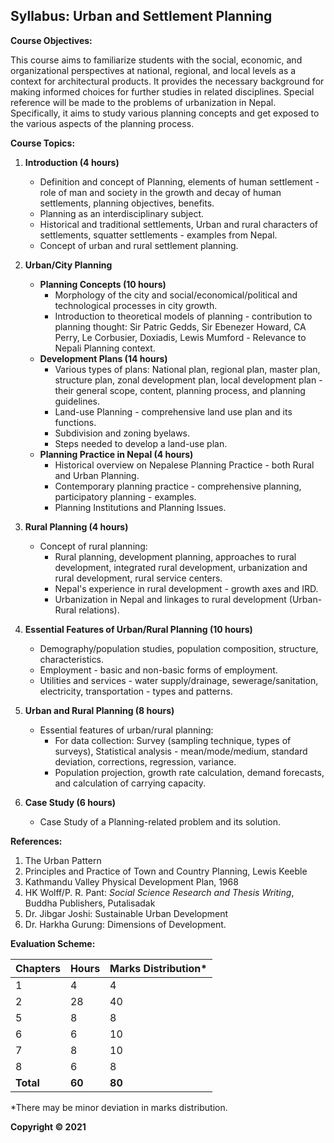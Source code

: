 ## Syllabus: Urban and Settlement Planning

**Course Objectives:**

This course aims to familiarize students with the social, economic, and organizational perspectives at national, regional, and local levels as a context for architectural products. It provides the necessary background for making informed choices for further studies in related disciplines. Special reference will be made to the problems of urbanization in Nepal. Specifically, it aims to study various planning concepts and get exposed to the various aspects of the planning process.

**Course Topics:**

1. **Introduction (4 hours)**
    * Definition and concept of Planning, elements of human settlement - role of man and society in the growth and decay of human settlements, planning objectives, benefits.
    * Planning as an interdisciplinary subject.
    * Historical and traditional settlements, Urban and rural characters of settlements, squatter settlements - examples from Nepal.
    * Concept of urban and rural settlement planning.

2. **Urban/City Planning**
    * **Planning Concepts (10 hours)**
        * Morphology of the city and social/economical/political and technological processes in city growth.
        * Introduction to theoretical models of planning - contribution to planning thought: Sir Patric Gedds, Sir Ebenezer Howard, CA Perry, Le Corbusier, Doxiadis, Lewis Mumford - Relevance to Nepali Planning context.
    * **Development Plans (14 hours)**
        * Various types of plans: National plan, regional plan, master plan, structure plan, zonal development plan, local development plan - their general scope, content, planning process, and planning guidelines.
        * Land-use Planning - comprehensive land use plan and its functions.
        * Subdivision and zoning byelaws.
        * Steps needed to develop a land-use plan.
    * **Planning Practice in Nepal (4 hours)**
        * Historical overview on Nepalese Planning Practice - both Rural and Urban Planning.
        * Contemporary planning practice - comprehensive planning, participatory planning - examples.
        * Planning Institutions and Planning Issues.

3. **Rural Planning (4 hours)**
    * Concept of rural planning:
        * Rural planning, development planning, approaches to rural development, integrated rural development, urbanization and rural development, rural service centers.
        * Nepal's experience in rural development - growth axes and IRD.
        * Urbanization in Nepal and linkages to rural development (Urban-Rural relations).

4. **Essential Features of Urban/Rural Planning (10 hours)**
    * Demography/population studies, population composition, structure, characteristics.
    * Employment - basic and non-basic forms of employment.
    * Utilities and services - water supply/drainage, sewerage/sanitation, electricity, transportation - types and patterns.

5. **Urban and Rural Planning (8 hours)**
    * Essential features of urban/rural planning:
        * For data collection: Survey (sampling technique, types of surveys), Statistical analysis - mean/mode/medium, standard deviation, corrections, regression, variance.
        * Population projection, growth rate calculation, demand forecasts, and calculation of carrying capacity.

6. **Case Study (6 hours)**
    * Case Study of a Planning-related problem and its solution.

**References:**

1. The Urban Pattern
2. Principles and Practice of Town and Country Planning, Lewis Keeble
3. Kathmandu Valley Physical Development Plan, 1968
4. HK Wolff/P. R. Pant: *Social Science Research and Thesis Writing*, Buddha Publishers, Putalisadak
5. Dr. Jibgar Joshi: Sustainable Urban Development
6. Dr. Harkha Gurung: Dimensions of Development.

**Evaluation Scheme:**

| Chapters | Hours | Marks Distribution* |
|---|---|---|
| 1 | 4 | 4 |
| 2 | 28 | 40 |
| 5 | 8 | 8 |
| 6 | 6 | 10 |
| 7 | 8 | 10 |
| 8 | 6 | 8 |
| **Total** | **60** | **80** |

*There may be minor deviation in marks distribution.

**Copyright © 2021** 
